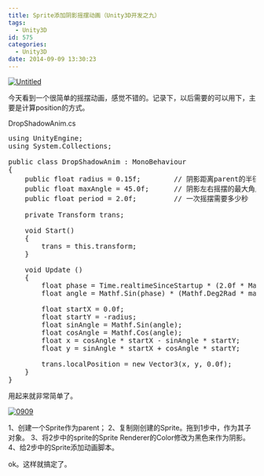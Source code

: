 ```yaml
---
title: Sprite添加阴影摇摆动画（Unity3D开发之九）
tags:
  - Unity3D
id: 575
categories:
  - Unity3D
date: 2014-09-09 13:30:23
---
```


[![Untitled](http://www.cocos2dev.com/wp-content/uploads/2014/09/Untitled.gif)](http://www.cocos2dev.com/wp-content/uploads/2014/09/Untitled.gif)

今天看到一个很简单的摇摆动画，感觉不错的。记录下，以后需要的可以用下，主要是计算position的方式。

DropShadowAnim.cs

<pre class="lang:default decode:true " >using UnityEngine;
using System.Collections;

public class DropShadowAnim : MonoBehaviour 
{
	public float radius	= 0.15f;		// 阴影距离parent的半径
	public float maxAngle = 45.0f;		// 阴影左右摇摆的最大角度
	public float period = 2.0f;			// 一次摇摆需要多少秒

	private Transform trans;

	void Start()
	{
		trans = this.transform;
	}

	void Update () 
	{
		float phase = Time.realtimeSinceStartup * (2.0f * Mathf.PI) / period;
		float angle = Mathf.Sin(phase) * (Mathf.Deg2Rad * maxAngle);

		float startX = 0.0f;
		float startY = -radius;
		float sinAngle = Mathf.Sin(angle);
		float cosAngle = Mathf.Cos(angle);
		float x = cosAngle * startX - sinAngle * startY;
		float y = sinAngle * startX + cosAngle * startY;

		trans.localPosition = new Vector3(x, y, 0.0f);
	}
}
</pre> 

用起来就非常简单了。

[![0909](http://www.cocos2dev.com/wp-content/uploads/2014/09/0909.png)](http://www.cocos2dev.com/wp-content/uploads/2014/09/0909.png)

1、创建一个Sprite作为parent；
2、复制刚创建的Sprite。拖到1步中，作为其子对象。
3、将2步中的sprite的Sprite Renderer的Color修改为黑色来作为阴影。
4、给2步中的Sprite添加动画脚本。

ok。这样就搞定了。